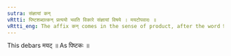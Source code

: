 ```yaml
---
sutra: संज्ञायां कन्
vRtti: पिष्टशब्दात्कन् प्रत्ययो भवति विकारे संज्ञायां विषये । मयटोपवादः ॥
vRtti_eng: The affix कन् comes in the sense of product, after the word पिष्ट, the whole word being a Name.
---
```

This debars मयट् ॥ As पिष्टकः ॥
